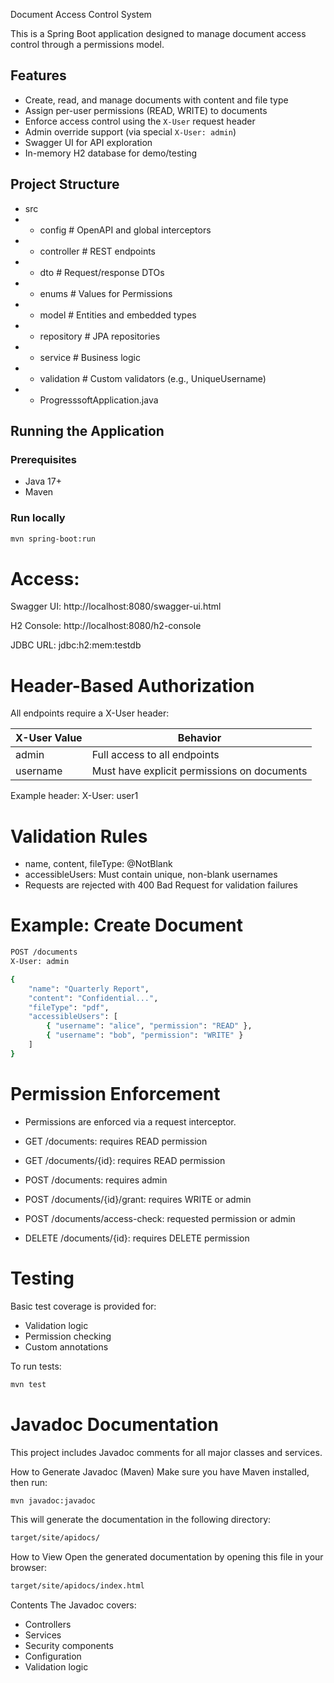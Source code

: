 Document Access Control System

This is a Spring Boot application designed to manage document access control through a permissions model.

## Features

* Create, read, and manage documents with content and file type
* Assign per-user permissions (READ, WRITE) to documents
* Enforce access control using the `X-User` request header
* Admin override support (via special `X-User: admin`)
* Swagger UI for API exploration
* In-memory H2 database for demo/testing

## Project Structure
* src
* - config # OpenAPI and global interceptors
* - controller # REST endpoints
* - dto # Request/response DTOs
* - enums # Values for Permissions
* - model # Entities and embedded types
* - repository # JPA repositories
* - service # Business logic
* - validation # Custom validators (e.g., UniqueUsername)
* - ProgresssoftApplication.java

## Running the Application

### Prerequisites
* Java 17+
* Maven

### Run locally

```bash
mvn spring-boot:run

```

# Access:

Swagger UI: http://localhost:8080/swagger-ui.html

H2 Console: http://localhost:8080/h2-console

JDBC URL: jdbc:h2:mem:testdb

# Header-Based Authorization
All endpoints require a X-User header:

| X-User Value | Behavior                                     |
|--------------|----------------------------------------------|
| admin        | Full access to all endpoints                 |
|  username    | Must have explicit permissions on documents  | 

Example header:
X-User: user1

# Validation Rules
* name, content, fileType: @NotBlank
* accessibleUsers: Must contain unique, non-blank usernames
* Requests are rejected with 400 Bad Request for validation failures

# Example: Create Document
```bash
POST /documents
X-User: admin

{
    "name": "Quarterly Report",
    "content": "Confidential...",
    "fileType": "pdf",
    "accessibleUsers": [
        { "username": "alice", "permission": "READ" },
        { "username": "bob", "permission": "WRITE" }
    ]
}
```

# Permission Enforcement
* Permissions are enforced via a request interceptor.

* GET /documents: requires READ permission

* GET /documents/{id}: requires READ permission

* POST /documents: requires admin

* POST /documents/{id}/grant: requires WRITE or admin

* POST /documents/access-check: requested permission or admin

* DELETE /documents/{id}: requires DELETE permission

# Testing
Basic test coverage is provided for:

* Validation logic
* Permission checking
* Custom annotations

To run tests:
```bash
mvn test
```

# Javadoc Documentation
This project includes Javadoc comments for all major classes and services.

How to Generate Javadoc (Maven)
Make sure you have Maven installed, then run:

```bash
mvn javadoc:javadoc
```
This will generate the documentation in the following directory:
```bash
target/site/apidocs/
```
How to View
Open the generated documentation by opening this file in your browser:
```bash
target/site/apidocs/index.html
```
Contents
The Javadoc covers:

* Controllers
* Services
* Security components
* Configuration
* Validation logic

